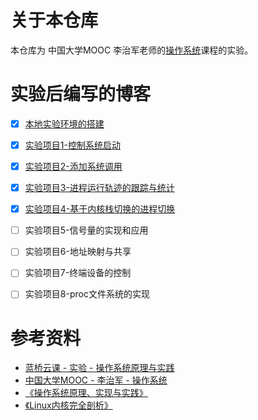 # 关于本仓库

本仓库为 中国大学MOOC 李治军老师的[操作系统](https://www.icourse163.org/learn/HIT-1002531008?tid=1450346461#/learn/announce)课程的实验。


# 实验后编写的博客
- [x] [本地实验环境的搭建](https://www.cnblogs.com/wanghuizhao/p/16931249.html)

- [x] [实验项目1-控制系统启动](https://www.cnblogs.com/wanghuizhao/p/16353882.html)

- [x] [实验项目2-添加系统调用](https://www.cnblogs.com/wanghuizhao/p/16559239.html)

- [x] [实验项目3-进程运行轨迹的跟踪与统计](https://www.cnblogs.com/wanghuizhao/p/16644919.html)

- [x] [实验项目4-基于内核栈切换的进程切换](https://www.cnblogs.com/wanghuizhao/p/16988619.html)

- [ ] 实验项目5-信号量的实现和应用

- [ ] 实验项目6-地址映射与共享

- [ ] 实验项目7-终端设备的控制

- [ ] 实验项目8-proc文件系统的实现

# 参考资料
* [蓝桥云课 - 实验 - 操作系统原理与实践](https://www.lanqiao.cn/courses/115)
* [中国大学MOOC - 李治军 - 操作系统](https://www.icourse163.org/learn/HIT-1002531008?tid=1450346461#/learn/announce)
* [《操作系统原理、实现与实践》](https://book.douban.com/subject/30391722/)
* [《Linux内核完全剖析》](https://book.douban.com/subject/3229243/)

